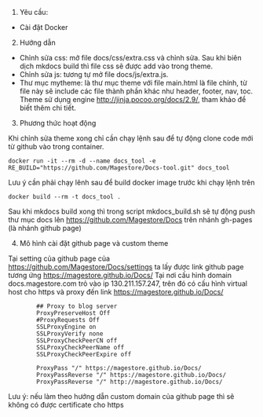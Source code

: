 1. Yêu cầu:
- Cài đặt Docker
2. Hướng dẫn
- Chỉnh sửa css: mở file docs/css/extra.css và chỉnh sửa. Sau khi biên dịch mkdocs build thì file css sẽ được add vào trong theme.
- Chỉnh sửa js: tương tự mở file docs/js/extra.js.
- Thư mục mytheme: là thư mục theme với file main.html là file chính, từ file này sẽ include các file thành phần khác như header, footer, nav, toc.
Theme sử dụng engine http://jinja.pocoo.org/docs/2.9/, tham khảo để biết thêm chi tiết.
3. Phương thức hoạt động

Khi chỉnh sửa theme xong chỉ cần chạy lệnh sau để tự động clone code mới từ github vào trong container.
```
docker run -it --rm -d --name docs_tool -e RE_BUILD="https://github.com/Magestore/Docs-tool.git" docs_tool
```
Lưu ý cần phải chạy lênh sau để build docker image trước khi chạy lệnh trên
```
docker build --rm -t docs_tool .
```
Sau khi mkdocs build xong thì trong script mkdocs_build.sh sẽ tự động push thư mục docs lên https://github.com/Magestore/Docs trên nhánh 
gh-pages (là nhánh github page)

4. Mô hình cài đặt github page và custom theme

Tại setting của github page của https://github.com/Magestore/Docs/settings ta lấy được link github page tương ứng https://magestore.github.io/Docs/
Tại nơi cấu hình domain docs.magestore.com trỏ vào ip 130.211.157.247, trên đó có cấu hình virtual host cho https và proxy đến link https://magestore.github.io/Docs/
```
        ## Proxy to blog server
        ProxyPreserveHost Off
        #ProxyRequests Off
        SSLProxyEngine on
        SSLProxyVerify none
        SSLProxyCheckPeerCN off
        SSLProxyCheckPeerName off
        SSLProxyCheckPeerExpire off

        ProxyPass "/" https://magestore.github.io/Docs/
        ProxyPassReverse "/" https://magestore.github.io/Docs/
        ProxyPassReverse "/" http://magestore.github.io/Docs/
```
Lưu ý: nếu làm theo hướng dẫn custom domain của github page thì sẽ không có được certificate cho https
